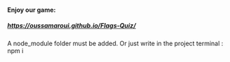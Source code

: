 #### Enjoy our game:
##### https://oussamaroui.github.io/Flags-Quiz/

A node_module folder must be added.
Or just write in the project terminal : npm i

